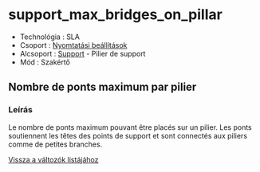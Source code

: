 # support\_max\_bridges\_on\_pillar

* Technológia : SLA
* Csoport : [Nyomtatási beállítások](../sla_printer/sla_parameters.md)
* Alcsoport : [Support](../../beallitasok/print_settings.md#support) - Pilier de support
* Mód : Szakértő

## Nombre de ponts maximum par pilier

### Leírás

Le nombre de ponts maximum pouvant être placés sur un pilier. Les ponts soutiennent les têtes des points de support et sont connectés aux piliers comme de petites branches.

[Vissza a változók listájához](../../variable_list)

